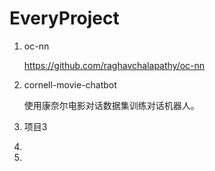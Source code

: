 # EveryProject

1. oc-nn   
    
    https://github.com/raghavchalapathy/oc-nn  
    
2. cornell-movie-chatbot 
    
    使用康奈尔电影对话数据集训练对话机器人。
    
3. 项目3 

4. 

5. 

